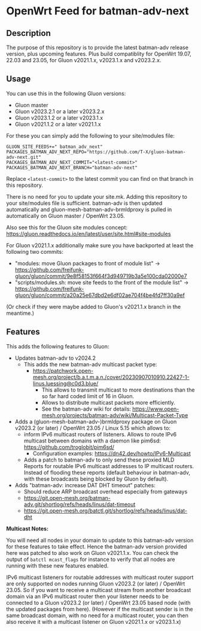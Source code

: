 # OpenWrt Feed for batman-adv-next

## Description

The purpose of this repository is to provide the latest batman-adv
release version, plus upcoming features. Plus build compatiblity for
OpenWrt 19.07, 22.03 and 23.05, for Gluon v2021.1.x, v2023.1.x
and v2023.2.x.

## Usage

You can use this in the following Gluon versions:

* Gluon master
* Gluon v2023.2.1 or a later v2023.2.x
* Gluon v2023.1.2 or a later v2023.1.x
* Gluon v2021.1.2 or a later v2021.1.x

For these you can simply add the following to your site/modules file:

```
GLUON_SITE_FEEDS+=" batman_adv_next"
PACKAGES_BATMAN_ADV_NEXT_REPO="https://github.com/T-X/gluon-batman-adv-next.git"
PACKAGES_BATMAN_ADV_NEXT_COMMIT="<latest-commit>"
PACKAGES_BATMAN_ADV_NEXT_BRANCH="batman-adv-next"
```

Replace `<latest-commit>` to the latest commit you can find
on that branch in this repository.

There is no need for you to update your site.mk. Adding this
repository to your site/modules file is sufficient. batman-adv
is then updated automatically and gluon-mesh-batman-adv-brmldproxy
is pulled in automatically on Gluon master / OpenWrt 23.05.

Also see this for the Gluon site modules concept: https://gluon.readthedocs.io/en/latest/user/site.html#site-modules

For Gluon v2021.1.x additionally make sure you have backported
at least the following two commits:

* "modules: move Gluon packages to front of module list" -> https://github.com/freifunk-gluon/gluon/commit/9e8f58153f664f3d949719b3a5e100cda02000e7
* "scripts/modules.sh: move site feeds to the front of the module list" -> https://github.com/freifunk-gluon/gluon/commit/a20a25e67dbd2e6df02ae704f4be4fd7ff30a9ef

(Or check if they were maybe added to Gluon's v2021.1.x branch
in the meantime.)

## Features

This adds the following features to Gluon:

* Updates batman-adv to v2024.2
  * This adds the new batman-adv multicast packet type:
    * https://patchwork.open-mesh.org/project/b.a.t.m.a.n./cover/20230907010910.22427-1-linus.luessing@c0d3.blue/
      * This allows to transmit multicast to more destinations
        than the so far hard coded limit of 16 in Gluon.
      * Allows to distribute multicast packets more efficiently.
      * See the batman-adv wiki for details: https://www.open-mesh.org/projects/batman-adv/wiki/Multicast-Packet-Type
* Adds a (gluon-mesh-batman-adv-)brmldproxy package on
  Gluon v2023.2 (or later) / OpenWrt 23.05 / Linux 5.15 which allows
  to:
  * inform IPv6 multicast routers of listeners. Allows
    to route IPv6 multicast between domains with a
    daemon like pim6sd: https://github.com/troglobit/pim6sd/
    * Configuration examples: https://dn42.dev/howto/IPv6-Multicast
  * Adds a patch to batman-adv to only send these proxied
    MLD Reports for routable IPv6 multicast addresses
    to IP multicast routers. Instead of flooding these
    reports (default behaviour in batman-adv, with
    these broadcasts being blocked by Gluon by default).
* Adds "batman-adv: increase DAT DHT timeout" patches:
  * Should reduce ARP broadcast overhead especially from gateways
  * https://git.open-mesh.org/batman-adv.git/shortlog/refs/heads/linus/dat-timeout
  * https://git.open-mesh.org/batctl.git/shortlog/refs/heads/linus/dat-dht

**Multicast Notes:**

You will need all nodes in your domain to update to
this batman-adv version for these features to take effect.
Hence the batman-adv version provided here was patched to also
work on Gluon v2021.1.x. You can check the output of
`batctl mcast_flags` for instance to verify that all nodes
are running with these new features enabled.

IPv6 multicast listeners for routable addresses with
multicast router support are only supported on nodes
running Gluon v2023.2 (or later) / OpenWrt 23.05. So if you
want to receive a multicast stream from another
broadcast domain via an IPv6 multicast router then
your listener needs to be connected to a Gluon v2023.2 (or later)
/ OpenWrt 23.05 based node (with the updated packages
from here). (However if the multicast sender is in the same
broadcast domain, with no need for a multicast router,
you can then also receive it with a multicast listener
on Gluon v2021.1.x or v2023.1.x)
